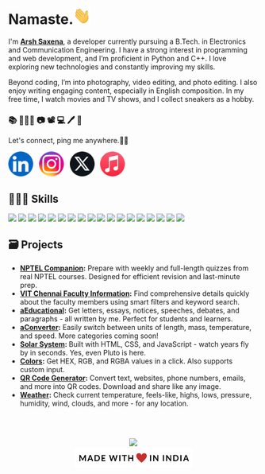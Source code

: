 <h1>Namaste.<img src="https://raw.githubusercontent.com/ABSphreak/ABSphreak/master/gifs/Hi.gif" height="35px" width="35px"/></h1>

I'm <a href="https://www.arshsaxena.in/" target="_blank"><b>Arsh Saxena</b></a>, a developer currently pursuing a B.Tech. in Electronics and Communication Engineering. I have a strong interest in programming and web development, and I’m proficient in Python and C++. I love exploring new technologies and constantly improving my skills.

Beyond coding, I’m into photography, video editing, and photo editing. I also enjoy writing engaging content, especially in English composition. In my free time, I watch movies and TV shows, and I collect sneakers as a hobby.

<h3>📚 👨🏻‍💻 📷 📽 💻 🖊️ 👟</h3>

Let's connect, ping me anywhere.🤘🏻

<p>
    <a href="https://www.linkedin.com/in/arshsaxena/" target="_blank"><img src="https://raw.githubusercontent.com/arshsaxena/arshsaxena/main/icons/linkedin.png" height="50" width="50"></a>&nbsp;&nbsp;
    <a href="https://instagram.com/arsh.saxena02" target="_blank"><img src="https://raw.githubusercontent.com/arshsaxena/arshsaxena/main/icons/instagram.png" height="50" width="50"></a>&nbsp;&nbsp;
    <a href="https://www.twitter.com/arshsaxena02" target="_blank"><img src="https://raw.githubusercontent.com/arshsaxena/arshsaxena/main/icons/x.png" height="50" width="50"></a>&nbsp;&nbsp;
    <a href="https://music.apple.com/in/playlist/arshs-favourites/pl.u-yZyVWPrCd3zXWGe" target="_blank"><img src="https://raw.githubusercontent.com/arshsaxena/arshsaxena/main/icons/apple-music.png"  height="50" width="50"></a>
</p>

<h2>👨🏻‍💻 Skills</h2>
<p>
    <img src="https://img.shields.io/badge/c++-%2300599C.svg?style=for-the-badge&logo=c%2B%2B&logoColor=white">
    <img src="https://img.shields.io/badge/python-3670A0?style=for-the-badge&logo=python&logoColor=ffdd54">
    <img src="https://img.shields.io/badge/Next.JS-black?style=for-the-badge&logo=next.js&logoColor=white">
    <img src="https://img.shields.io/badge/tailwindcss-%2338B2AC.svg?style=for-the-badge&logo=tailwind-css&logoColor=white">
    <img src="https://img.shields.io/badge/javascript-%23323330.svg?style=for-the-badge&logo=javascript&logoColor=%23F7DF1E">
    <img src="https://img.shields.io/badge/java-%23ED8B00.svg?style=for-the-badge&logo=openjdk&logoColor=white">
    <img src="https://img.shields.io/badge/react-%2320232a.svg?style=for-the-badge&logo=react&logoColor=%2361DAFB">
    <img src="https://img.shields.io/badge/vercel-%23000000.svg?style=for-the-badge&logo=vercel&logoColor=white">
    <img src="https://img.shields.io/badge/html-%23E34F26.svg?style=for-the-badge&logo=html5&logoColor=white">
    <img src="https://img.shields.io/badge/css-3670A0.svg?style=for-the-badge&logo=css3&logoColor=white">
    <img src="https://img.shields.io/badge/flask-%23000.svg?style=for-the-badge&logo=flask&logoColor=white">
    <img src="https://img.shields.io/badge/jquery-%230769AD.svg?style=for-the-badge&logo=jquery&logoColor=white">
    <img src="https://img.shields.io/badge/bootstrap-%238511FA.svg?style=for-the-badge&logo=bootstrap&logoColor=white">
    <img src="https://img.shields.io/badge/pygame-234ea94b.svg?style=for-the-badge&logo=python&logoColor=ffffff">
    <img src="https://img.shields.io/badge/php-%23777BB4.svg?style=for-the-badge&logo=php&logoColor=white">
    <img src="https://img.shields.io/badge/mysql-4479A1.svg?style=for-the-badge&logo=mysql&logoColor=white">
    <img src="https://img.shields.io/badge/markdown-%23000000.svg?style=for-the-badge&logo=markdown&logoColor=white">
    <img src="https://img.shields.io/badge/git-fc6d26?style=for-the-badge&logo=git&logoColor=white">
</p>

<h2>🗃️ Projects</h2>
<p>
    <ul>
         <li>
            <a href="https://nptelcompanion.arshsaxena.in"><b>NPTEL Companion</a>:</b> Prepare with weekly and full-length quizzes from real NPTEL courses. Designed for efficient revision and last-minute prep.
        </li>
         <li>
            <a href="https://vitcfacultyinfo.arshsaxena.in"><b>VIT Chennai Faculty Information</a>:</b> Find comprehensive details quickly about the faculty members using smart filters and keyword search.
        </li>
        <li>
            <a href="https://education.arshsaxena.in"><b>aEducational</a>:</b> Get letters, essays, notices, speeches, debates, and paragraphs - all written by me. Perfect for students and learners.
        </li>
        <li>
            <a href="https://converter.arshsaxena.in"><b>aConverter</a>:</b> Easily switch between units of length, mass, temperature, and speed. More categories coming soon!
        </li>
        <li>
            <a href="https://solarsystem.arshsaxena.in"><b>Solar System</a>: </b>Built with HTML, CSS, and JavaScript - watch years fly by in seconds. Yes, even Pluto is here.
        </li>
        <li>
            <a href="https://colors.arshsaxena.in"><b>Colors</a>:</b> Get HEX, RGB, and RGBA values in a click. Also supports custom input.
        </li>
        <li>
            <a href="https://qr.arshsaxena.in"><b>QR Code Generator</a>:</b> Convert text, websites, phone numbers, emails, and more into QR codes. Download and share like any image.
        </li>
        <li>
            <a href="https://weather.arshsaxena.in"><b>Weather</a>:</b> Check current temperature, feels-like, highs, lows, pressure, humidity, wind, clouds, and more - for any location.
        </li>
    </ul>
</p>

<br>
<br>

<p align="center">
    <img src="https://profile-counter.glitch.me/arshsaxena/count.svg" />
    <br>
    <img src="https://raw.githubusercontent.com/arshsaxena/arshsaxena/main/images/india.png" height="40">
</p>
